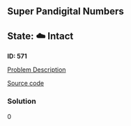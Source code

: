 ## Super Pandigital Numbers

## State: :cloud: **Intact**

**ID: 571**

[Problem Description](https://projecteuler.net/problem=571)

[Source code](main.cpp)

### Solution
0